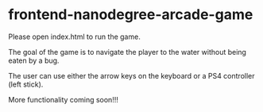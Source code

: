 frontend-nanodegree-arcade-game
===============================

Please open index.html to run the game.

The goal of the game is to navigate the player to the water without being eaten by a bug.

The user can use either the arrow keys on the keyboard or a PS4 controller (left stick).

More functionality coming soon!!!
